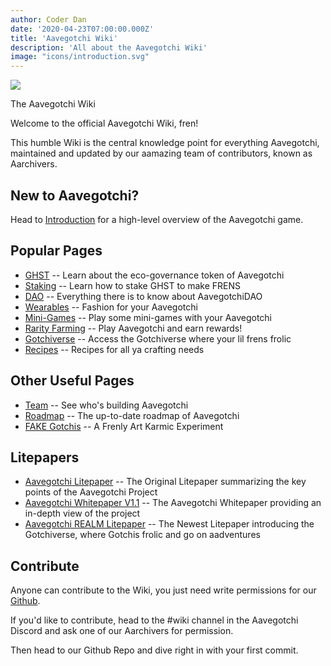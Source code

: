 ```yaml
---
author: Coder Dan
date: '2020-04-23T07:00:00.000Z'
title: 'Aavegotchi Wiki'
description: 'All about the Aavegotchi Wiki'
image: "icons/introduction.svg"
---
```


<div class="headerImageContainer">
<img class="headerImage" src="/icons/introduction.svg">
<p class="headerImageText">The Aavegotchi Wiki</p>
</div>

Welcome to the official Aavegotchi Wiki, fren!

This humble Wiki is the central knowledge point for everything Aavegotchi, maintained and updated by our aamazing team of contributors, known as Aarchivers.

## New to Aavegotchi?

Head to [Introduction](/introduction) for a high-level overview of the Aavegotchi game.

## Popular Pages
* [GHST](/ghst) -- Learn about the eco-governance token of Aavegotchi
* [Staking](/staking) -- Learn how to stake GHST to make FRENS
* [DAO](/dao) -- Everything there is to know about AavegotchiDAO
* [Wearables](/wearables) -- Fashion for your Aavegotchi
* [Mini-Games](/minigames) -- Play some mini-games with your Aavegotchi
* [Rarity Farming](/rarity-farming) -- Play Aavegotchi and earn rewards!
* [Gotchiverse](/gotchiverse) -- Access the Gotchiverse where your lil frens frolic
* [Recipes](/recipes) -- Recipes for all ya crafting needs

## Other Useful Pages

* [Team](/team) -- See who's building Aavegotchi
* [Roadmap](/roadmap) -- The up-to-date roadmap of Aavegotchi
* [FAKE Gotchis](https://www.fakegotchis.com/) -- A Frenly Art Karmic Experiment

## Litepapers

* [Aavegotchi Litepaper](https://docs.google.com/document/d/1aTijRP1Rd_Z8iu6IISWCct7TWRdzK3x-lfrucgM_7Cg/edit#heading=h.el8lgo9q7kkr) -- The Original Litepaper summarizing the key points of the Aavegotchi Project
* [Aavegotchi Whitepaper V1.1](https://docs.google.com/document/d/186zOapKeHNNJ9y8LIByQQ64rs0eJUlEF/) -- The Aavegotchi Whitepaper providing an in-depth view of the project
* [Aavegotchi REALM Litepaper](https://docs.google.com/document/d/1hUHF29F3_tByWd8ezSphYEE0gPJYg3K5CN1K-X3_WK8/edit) -- The Newest Litepaper introducing the Gotchiverse, where Gotchis frolic and go on aadventures

## Contribute

Anyone can contribute to the Wiki, you just need write permissions for our [Github](https://github.com/aavegotchi/aavegotchi-wiki).

If you'd like to contribute, head to the #wiki channel in the Aavegotchi Discord and ask one of our Aarchivers for permission.

Then head to our Github Repo and dive right in with your first commit. 